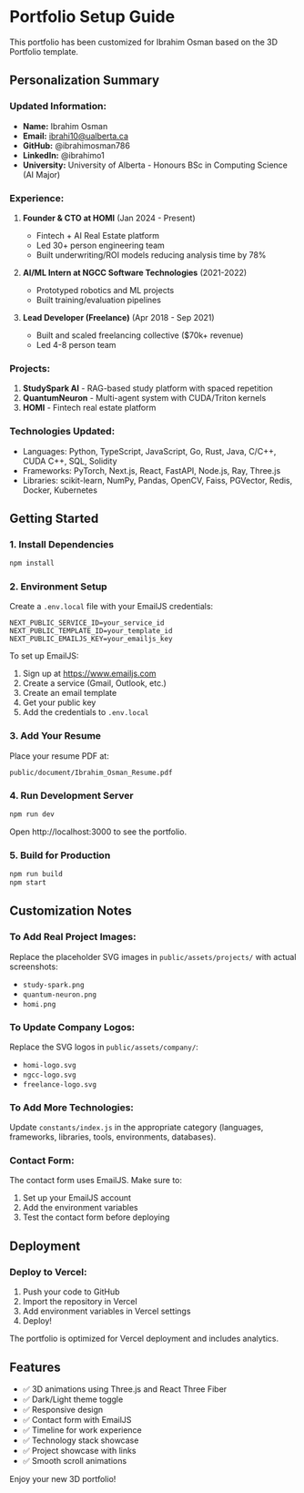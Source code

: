 # Portfolio Setup Guide

This portfolio has been customized for Ibrahim Osman based on the 3D Portfolio template.

## Personalization Summary

### Updated Information:
- **Name:** Ibrahim Osman
- **Email:** ibrahi10@ualberta.ca
- **GitHub:** @ibrahimosman786
- **LinkedIn:** @ibrahimo1
- **University:** University of Alberta - Honours BSc in Computing Science (AI Major)

### Experience:
1. **Founder & CTO at HOMI** (Jan 2024 - Present)
   - Fintech + AI Real Estate platform
   - Led 30+ person engineering team
   - Built underwriting/ROI models reducing analysis time by 78%
   
2. **AI/ML Intern at NGCC Software Technologies** (2021-2022)
   - Prototyped robotics and ML projects
   - Built training/evaluation pipelines
   
3. **Lead Developer (Freelance)** (Apr 2018 - Sep 2021)
   - Built and scaled freelancing collective ($70k+ revenue)
   - Led 4-8 person team

### Projects:
1. **StudySpark AI** - RAG-based study platform with spaced repetition
2. **QuantumNeuron** - Multi-agent system with CUDA/Triton kernels
3. **HOMI** - Fintech real estate platform

### Technologies Updated:
- Languages: Python, TypeScript, JavaScript, Go, Rust, Java, C/C++, CUDA C++, SQL, Solidity
- Frameworks: PyTorch, Next.js, React, FastAPI, Node.js, Ray, Three.js
- Libraries: scikit-learn, NumPy, Pandas, OpenCV, Faiss, PGVector, Redis, Docker, Kubernetes

## Getting Started

### 1. Install Dependencies

```bash
npm install
```

### 2. Environment Setup

Create a `.env.local` file with your EmailJS credentials:

```env
NEXT_PUBLIC_SERVICE_ID=your_service_id
NEXT_PUBLIC_TEMPLATE_ID=your_template_id
NEXT_PUBLIC_EMAILJS_KEY=your_emailjs_key
```

To set up EmailJS:
1. Sign up at https://www.emailjs.com
2. Create a service (Gmail, Outlook, etc.)
3. Create an email template
4. Get your public key
5. Add the credentials to `.env.local`

### 3. Add Your Resume

Place your resume PDF at:
```
public/document/Ibrahim_Osman_Resume.pdf
```

### 4. Run Development Server

```bash
npm run dev
```

Open http://localhost:3000 to see the portfolio.

### 5. Build for Production

```bash
npm run build
npm start
```

## Customization Notes

### To Add Real Project Images:
Replace the placeholder SVG images in `public/assets/projects/` with actual screenshots:
- `study-spark.png`
- `quantum-neuron.png`
- `homi.png`

### To Update Company Logos:
Replace the SVG logos in `public/assets/company/`:
- `homi-logo.svg`
- `ngcc-logo.svg`
- `freelance-logo.svg`

### To Add More Technologies:
Update `constants/index.js` in the appropriate category (languages, frameworks, libraries, tools, environments, databases).

### Contact Form:
The contact form uses EmailJS. Make sure to:
1. Set up your EmailJS account
2. Add the environment variables
3. Test the contact form before deploying

## Deployment

### Deploy to Vercel:
1. Push your code to GitHub
2. Import the repository in Vercel
3. Add environment variables in Vercel settings
4. Deploy!

The portfolio is optimized for Vercel deployment and includes analytics.

## Features

- ✅ 3D animations using Three.js and React Three Fiber
- ✅ Dark/Light theme toggle
- ✅ Responsive design
- ✅ Contact form with EmailJS
- ✅ Timeline for work experience
- ✅ Technology stack showcase
- ✅ Project showcase with links
- ✅ Smooth scroll animations

Enjoy your new 3D portfolio!

